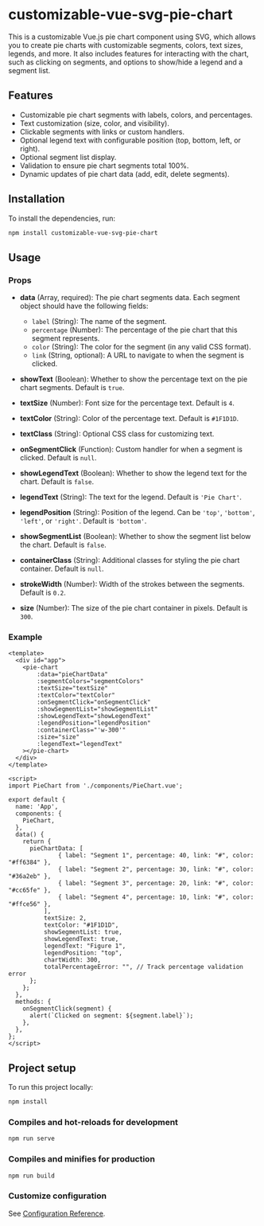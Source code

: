 # customizable-vue-svg-pie-chart

This is a customizable Vue.js pie chart component using SVG, which allows you to create pie charts with customizable segments, colors, text sizes, legends, and more. It also includes features for interacting with the chart, such as clicking on segments, and options to show/hide a legend and a segment list.

## Features
- Customizable pie chart segments with labels, colors, and percentages.
- Text customization (size, color, and visibility).
- Clickable segments with links or custom handlers.
- Optional legend text with configurable position (top, bottom, left, or right).
- Optional segment list display.
- Validation to ensure pie chart segments total 100%.
- Dynamic updates of pie chart data (add, edit, delete segments).

## Installation

To install the dependencies, run:

```bash
npm install customizable-vue-svg-pie-chart
```

## Usage

### Props
- **data** (Array, required): The pie chart segments data. Each segment object should have the following fields:
  - `label` (String): The name of the segment.
  - `percentage` (Number): The percentage of the pie chart that this segment represents.
  - `color` (String): The color for the segment (in any valid CSS format).
  - `link` (String, optional): A URL to navigate to when the segment is clicked.
  
- **showText** (Boolean): Whether to show the percentage text on the pie chart segments. Default is `true`.

- **textSize** (Number): Font size for the percentage text. Default is `4`.

- **textColor** (String): Color of the percentage text. Default is `#1F1D1D`.

- **textClass** (String): Optional CSS class for customizing text.

- **onSegmentClick** (Function): Custom handler for when a segment is clicked. Default is `null`.

- **showLegendText** (Boolean): Whether to show the legend text for the chart. Default is `false`.

- **legendText** (String): The text for the legend. Default is `'Pie Chart'`.

- **legendPosition** (String): Position of the legend. Can be `'top'`, `'bottom'`, `'left'`, or `'right'`. Default is `'bottom'`.

- **showSegmentList** (Boolean): Whether to show the segment list below the chart. Default is `false`.

- **containerClass** (String): Additional classes for styling the pie chart container. Default is `null`.

- **strokeWidth** (Number): Width of the strokes between the segments. Default is `0.2`.

- **size** (Number): The size of the pie chart container in pixels. Default is `300`.

### Example

```vue
<template>
  <div id="app">
    <pie-chart 
        :data="pieChartData" 
        :segmentColors="segmentColors" 
        :textSize="textSize"
        :textColor="textColor"
        :onSegmentClick="onSegmentClick"
        :showSegmentList="showSegmentList"
        :showLegendText="showLegendText"
        :legendPosition="legendPosition"
        :containerClass="'w-300'"
        :size="size"
        :legendText="legendText"
    ></pie-chart>
  </div>
</template>

<script>
import PieChart from './components/PieChart.vue';

export default {
  name: 'App',
  components: {
    PieChart,
  },
  data() {
    return {
      pieChartData: [
              { label: "Segment 1", percentage: 40, link: "#", color: "#ff6384" },
              { label: "Segment 2", percentage: 30, link: "#", color: "#36a2eb" },
              { label: "Segment 3", percentage: 20, link: "#", color: "#cc65fe" },
              { label: "Segment 4", percentage: 10, link: "#", color: "#ffce56" },
          ],
          textSize: 2,
          textColor: "#1F1D1D",
          showSegmentList: true,
          showLegendText: true,
          legendText: "Figure 1",
          legendPosition: "top",
          chartWidth: 300,
          totalPercentageError: "", // Track percentage validation error
      };
    };
  },
  methods: {
    onSegmentClick(segment) {
      alert(`Clicked on segment: ${segment.label}`);
    },
  },
};
</script>
```

## Project setup

To run this project locally:

```bash
npm install
```

### Compiles and hot-reloads for development

```bash
npm run serve
```

### Compiles and minifies for production

```bash
npm run build
```

### Customize configuration

See [Configuration Reference](https://cli.vuejs.org/config/).
